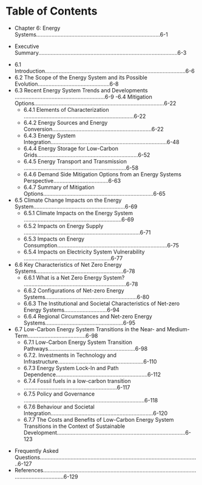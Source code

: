 
# Table of Contents

* Chapter 6: Energy Systems.................................................................................6-1 

* Executive Summary...........................................................................................6-3 

- 6.1 Introduction............................................................................................6-6 
- 6.2 The Scope of the Energy System and its Possible Evolution...............................................6-8 
- 6.3 Recent Energy System Trends and Developments ...........................................................6-9 
-6.4 Mitigation Options.....................................................................................6-22 
   - 6.4.1 Elements of Characterization ........................................................................6-22 
   - 6.4.2 Energy Sources and Energy Conversion.................................................................6-22 
   - 6.4.3 Energy System Integration............................................................................6-48 
   - 6.4.4 Energy Storage for Low-Carbon Grids..................................................................6-52 
   - 6.4.5 Energy Transport and Transmission ...................................................................6-58 
   - 6.4.6 Demand Side Mitigation Options from an Energy Systems Perspective....................................6-63 
   - 6.4.7 Summary of Mitigation Options........................................................................6-65 
- 6.5 Climate Change Impacts on the Energy System............................................................6-69 
  - 6.5.1 Climate Impacts on the Energy System ................................................................6-69 
  - 6.5.2 Impacts on Energy Supply ............................................................................6-71 
  - 6.5.3 Impacts on Energy Consumption........................................................................6-75 
  - 6.5.4 Impacts on Electricity System Vulnerability .........................................................6-77 
- 6.6 Key Characteristics of Net Zero Energy Systems.........................................................6-78 
  - 6.6.1 What is a Net Zero Energy System? ...................................................................6-78 
  - 6.6.2 Configurations of Net-zero Energy Systems............................................................6-80 
  - 6.6.3 The Institutional and Societal Characteristics of Net-zero Energy Systems............................6-94 
  - 6.6.4 Regional Circumstances and Net-zero Energy Systems...................................................6-95 
- 6.7 Low-Carbon Energy System Transitions in the Near- and Medium-Term......................................6-98 
  - 6.7.1 Low-Carbon Energy System Transition Pathways.........................................................6-98 
  - 6.7.2. Investments in Technology and Infrastructure........................................................6-110 
  - 6.7.3 Energy System Lock-In and Path Dependence............................................................6-112 
  - 6.7.4 Fossil fuels in a low-carbon transition .............................................................6-117 
  - 6.7.5 Policy and Governance ...............................................................................6-118 
  - 6.7.6 Behaviour and Societal Integration...................................................................6-120 
  - 6.7.7 The Costs and Benefits of Low-Carbon Energy System Transitions in the Context of 
Sustainable Development....................................................................................6-123
* Frequently Asked Questions........................................................................................................6-127 
* References....................................................................................................................................6-129

